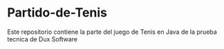# Partido-de-Tenis
Este repositorio contiene la parte del juego de Tenis en Java de la prueba tecnica de Dux Software
